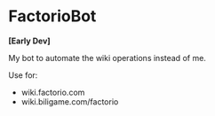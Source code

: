 # FactorioBot

**[Early Dev]**

My bot to automate the wiki operations instead of me.

Use for:

- wiki.factorio.com
- wiki.biligame.com/factorio

